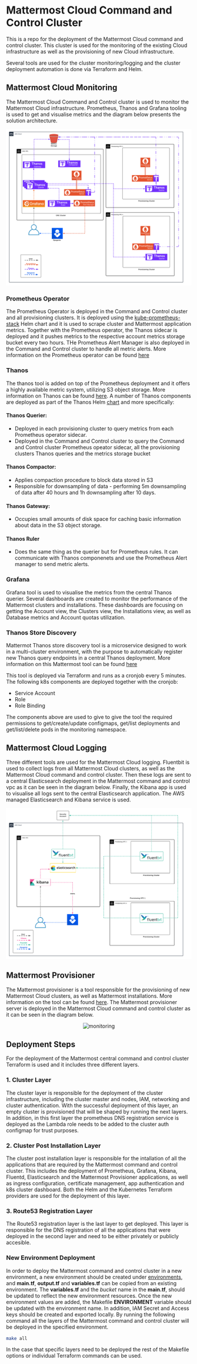 Mattermost Cloud Command and Control Cluster
====================================================

This is a repo for the deployment of the Mattermost Cloud command and control cluster. This cluster is used for the monitoring of the existing Cloud infrastructure as well as the provisioning of new Cloud infrastructure.

Several tools are used for the cluster monitoring/logging and the cluster deployment automation is done via Terraform and Helm.

## Mattermost Cloud Monitoring

The Mattermost Cloud Command and Control cluster is used to monitor the Mattermost Cloud infrastructure. Prometheus, Thanos and Grafana tooling is used to get and visualise metrics and the diagram below presents the solution architecture.

<span style="display:block;text-align:center">![monitoring](/img/monitoring.png)</span>

### Prometheus Operator

The Prometheus Operator is deployed in the Command and Control cluster and all provisioning clusters. It is deployed using the [kube-prometheus-stack](https://github.com/prometheus-community/helm-charts/tree/main/charts/kube-prometheus-stack) Helm chart and it is used to scrape cluster and Mattermost application metrics. Together with the Prometheus operator, the Thanos sidecar is deployed and it pushes metrics to the respective account metrics storage bucket every two hours. THe Prometheus Alert Manager is also deployed in the Command and Control cluster to handle all metric alerts. More information on the Prometheus operator can be found [here](https://github.com/prometheus-community/helm-charts/tree/main/charts/kube-prometheus-stack)

### Thanos 

The thanos tool is added on top of the Prometheus deployment and it offers a highly available metric system, utilizing S3 object storage. More information on Thanos can be found [here](https://github.com/thanos-io/thanos). A number of Thanos components are deployed as part of the Thanos Helm [chart](https://bitnami.com/stack/thanos/helm) and more specifically:

#### Thanos Querier:
- Deployed in each provisioning cluster to query metrics from each Prometheus operator sidecar.
- Deployed in the Command and Control cluster to query the Command and Control cluster Prometheus opeator sidecar, all the provisioning clusters Thanos queries and the metrics storage bucket
  
#### Thanos Compactor: 
- Applies compaction procedure to block data stored in S3
- Responsible for downsampling of data - performing 5m downsampling of data after 40 hours and 1h downsampling after 10 days.

#### Thanos Gateway:
- Occupies small amounts of disk space for caching basic information about data in the S3 object storage.

#### Thanos Ruler
- Does the same thing as the querier but for Prometheus rules. It can communicate with Thanos componenets and use the Prometheus Alert manager to send metric alerts. 

### Grafana 

Grafana tool is used to visualise the metrics from the central Thanos querier. Several dashboards are created to monitor the performance of the Mattermost clusters and installations. These dashboards are focusing on getting the Account view, the Clusters view, the Installations view, as well as Database metrics and Account quotas utilization.

### Thanos Store Discovery

Mattermot Thanos store discovery tool is a microservice designed to work in a multi-cluster environment, with the purpose to automatically register new Thanos query endpoints in a central Thanos deployment. More information on this Mattermost tool can be found [here](https://github.com/mattermost/cloud-thanos-store-discovery)

This tool is deployed via Terraform and runs as a cronjob every 5 minutes. The following k8s components are deployed together with the cronjob:

- Service Account
- Role
- Role Binding

The components above are used to give to give the tool the required permissions to get/create/update configmaps, get/list deployments and get/list/delete pods in the monitoring namespace. 

## Mattermost Cloud Logging

Three different tools are used for the Mattermost Cloud logging. Fluentbit is used to collect logs from all Mattermost Cloud clusters, as well as the Mattermost Cloud command and control cluster. Then these logs are sent to a central Elasticsearch deployment in the Mattermost command and control vpc as it can be seen in the diagram below. Finally, the Kibana app is used to visualise all logs sent to the central Elasticsearch application. The AWS managed Elasticsearch and Kibana service is used.

<span style="display:block;text-align:center">![monitoring](/img/logging.png)</span>

## Mattermost Provisioner

The Mattermost provisioner is a tool responsible for the provisioning of new Mattermost Cloud clusters, as well as Mattermost installations. More information on the tool can be found [here](https://github.com/mattermost/mattermost-cloud). The Mattermost provisioner server is deployed in the Mattermost Cloud command and control cluster as it can be seen in the diagram below.

<span style="display:block;text-align:center">![monitoring](/img/provisioner.png)</span>

## Deployment Steps

For the deployment of the Mattermost central command and control cluster Terraform is used and it includes three different layers.

### 1. Cluster Layer

The cluster layer is responsible for the deployment of the cluster infrastructure, including the cluster master and nodes, IAM, networking and cluster authentication. With the successful deployment of this layer, an empty cluster is provisioned that will be shaped by running the next layers. In addition, in this first layer the prometheus DNS registration service is deployed as the Lambda role needs to be added to the cluster auth configmap for trust purposes.

### 2. Cluster Post Installation Layer

The cluster post installation layer is responsible for the intallation of all the applications that are required by the Mattermost command and control cluster. This includes the deployment of Prometheus, Grafana, Kibana, Fluentd, Elasticsearch and the Mattermost Provisioner applications, as well as ingress configuration, certificate management, app authentication and k8s cluster dashboard. Both the Helm and the Kubernetes Terraform providers are used for the deployment of this layer.

### 3. Route53 Registration Layer

The Route53 registration layer is the last layer to get deployed. This layer is responsible for the DNS registration of all the applications that were deployed in the second layer and need to be either privately or publicly accesible.

### New Environment Deployment

In order to deploy the Mattermost command and control cluster in a new environment, a new environment should be created under [environments](https://github.com/mattermost/mattermost-cloud-monitoring/tree/master/terraform/aws), and **main.tf**, **output.tf** and **variables.tf** can be copied from an existing environment. The **variables.tf** and the *bucket* name in the **main.tf**, should be updated to reflect the new environment resources. Once the new environment values are added, the Makefile **ENVIRONMENT** variable should be updated with the environment name. In addition, IAM Secret and Access keys should be created and exported locally. By running the following command all the layers of the Mattermost command and control cluster will be deployed in the specified environment.

```bash
make all
```

In the case that specific layers need to be deployed the rest of the Makefile options or individual Terraform commands can be used.
